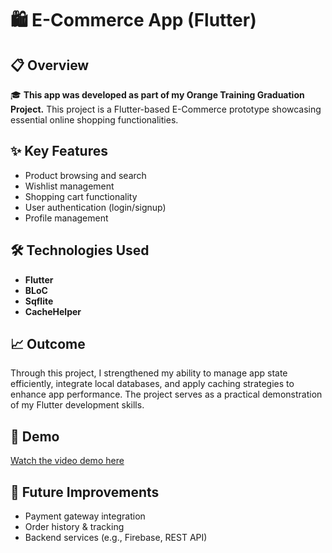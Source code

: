 # 🛍️ E-Commerce App (Flutter)

## 📋 Overview  
🎓 **This app was developed as part of my Orange Training Graduation Project.**
This project is a Flutter-based E-Commerce prototype showcasing essential online shopping functionalities.

## ✨ Key Features  
- Product browsing and search  
- Wishlist management  
- Shopping cart functionality  
- User authentication (login/signup)  
- Profile management

## 🛠️ Technologies Used  
- **Flutter**  
- **BLoC**  
- **Sqflite**  
- **CacheHelper**

## 📈 Outcome  
Through this project, I strengthened my ability to manage app state efficiently, integrate local databases, and apply caching strategies to enhance app performance. The project serves as a practical demonstration of my Flutter development skills.

## 🎥 Demo  
  
[Watch the video demo here](https://drive.google.com/file/d/18PaA11feOo2Qxv48v2u-8Ym0xI8bk8Sq/view?usp=sharing)

## 🚀 Future Improvements   
- Payment gateway integration  
- Order history & tracking  
- Backend services (e.g., Firebase, REST API)
